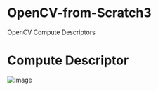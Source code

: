 # OpenCV-from-Scratch3
OpenCV Compute Descriptors

# Compute Descriptor
![image](https://github.com/yeonn1e/OpenCV-from-Scratch3/assets/101478593/59b57acd-e394-4f8c-8363-244690be0bfb)
